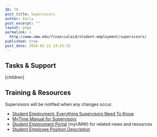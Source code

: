 ```yaml
---
ID: 70
post_title: Supervisors
author: Emily
post_excerpt: ""
layout: page
permalink: >
  http://www.umw.edu/financialaid/student-employment/supervisors/
published: true
post_date: 2016-02-22 14:25:33
---
```

<h2>Tasks &amp; Support</h2>
[children]
<h2>Training &amp; Resources</h2>
Supervisors will be notified when any changes occur.
<ul>
 	<li><a href="http://www.umw.edu/financialaid/wp-content/uploads/sites/31/2016/02/SupervisorTraining.pptx">Student Employment: Everything Supervisors Need To Know</a></li>
 	<li><a href="http://adminfinance.umw.edu/payroll/instructional-materials/#super">MyTime Manual for Supervisors</a></li>
 	<li><a href="https://orgsync.com/129314/chapter">Student Employment Portal</a> (myUMW) for related news and resources</li>
 	<li><a href="http://www.umw.edu/financialaid/wp-content/uploads/sites/31/2016/02/Student-Employee-Position-Description.xlsx">Student Employee Position Description</a></li>
</ul>